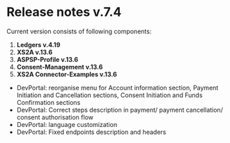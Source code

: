# Release notes v.7.4

Current version consists of following components:

1. **Ledgers v.4.19**
2. **XS2A v.13.6**
3. **ASPSP-Profile v.13.6**
4. **Consent-Management v.13.6**
5. **XS2A Connector-Examples v.13.6**

-   DevPortal: reorganise menu for Account information section, Payment Initiation and Cancellation sections, Consent Initiation and Funds Confirmation sections
-   DevPortal: Correct steps description in payment/ payment cancellation/ consent authorisation flow
-   DevPortal: language customization
-   DevPortal: Fixed endpoints description and headers

